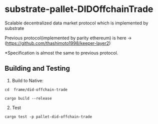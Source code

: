 # substrate-pallet-DIDOffchainTrade

Scalable decentralized data market protocol which is implemented by substrate

Previous protocol(implemented by parity ethereum) is here -> (https://github.com/thashimoto1998/keeper-layer2)

*Specification is almost the same to previous protocol.

## Building and Testing
1. Build to Native:

```
cd  frame/did-offchain-trade

cargo build --release
```

2. Test
```
cargo test -p pallet-did-offchain-trade
```
